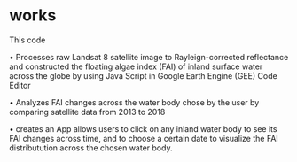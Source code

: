 # works
This code

•	Processes raw Landsat 8 satellite image to Rayleign-corrected reflectance and constructed the floating algae index (FAI) of inland surface water across the globe by using Java Script in Google Earth Engine (GEE) Code Editor

•	Analyzes FAI changes across the water body chose by the user by comparing satellite data from 2013 to 2018

•	creates an App allows users to click on any inland water body to see its FAI changes across time, and to choose a certain date to visualize the FAI distributution across the chosen water body. 

